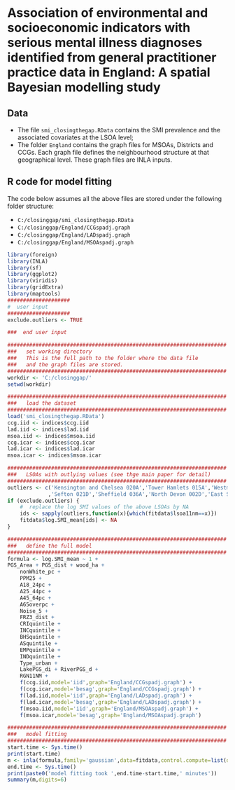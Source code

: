 # Association of environmental and socioeconomic indicators with serious mental illness diagnoses identified from general practitioner practice data in England: A spatial Bayesian modelling study


## Data
- The file `smi_closingthegap.RData` contains the SMI prevalence and the associated covariates at the LSOA level;
- The folder `England` contains the graph files for MSOAs, Districts and CCGs. Each graph file defines the neighbourhood structure at that geographical level. These graph files are INLA inputs.
 
##  R code for model fitting

The code below assumes all the above files are stored under the following folder structure:
- `C:/closinggap/smi_closingthegap.RData`
- `C:/closinggap/England/CCGspadj.graph`
- `C:/closinggap/England/LADspadj.graph`
- `C:/closinggap/England/MSOAspadj.graph`


```R
library(foreign)
library(INLA)
library(sf)
library(ggplot2)
library(viridis)
library(gridExtra)
library(maptools)
####################
#  user input
####################
exclude.outliers <- TRUE

###  end user input

######################################################################
###   set working directory
###   This is the full path to the folder where the data file
###   and the graph files are stored.
######################################################################
workdir <- 'C:/closinggap/'
setwd(workdir)

######################################################################
###   load the dataset
######################################################################
load('smi_closingthegap.RData')
ccg.iid <- indices$ccg.iid
lad.iid <- indices$lad.iid
msoa.iid <- indices$msoa.iid
ccg.icar <- indices$ccg.icar
lad.icar <- indices$lad.icar
msoa.icar <- indices$msoa.icar

######################################################################
###   LSOAs with outlying values (see thge main paper for detail)
######################################################################
outliers <- c('Kensington and Chelsea 020A','Tower Hamlets 015A','Westminster 019B','Westminster 020C'
             ,'Sefton 021D','Sheffield 036A','North Devon 002D','East Staffordshire 006B','Sheffield 073E','Nottingham 026G')
if (exclude.outliers) {
	#  replace the log SMI values of the above LSOAs by NA
	ids <- sapply(outliers,function(x){which(fitdata$lsoa11nm==x)})
	fitdata$log.SMI_mean[ids] <- NA
}

######################################################################
###   define the full model
######################################################################
formula <- log.SMI_mean ~ 1 + 
PGS_Area + PGS_dist + wood_ha +
    nonWhite_pc +
    PPM25 +
    A18_24pc +
    A25_44pc +
    A45_64pc +
    A65overpc +
    Noise_5 +
    FRZ3_dist +
    CRIquintile +
    INCquintile +
    BHSquintile +
    ASquintile +
    EMPquintile +
    INDquintile +  
    Type_urban + 
    LakePGS_di + RiverPGS_d +
    RGN11NM +
    f(ccg.iid,model='iid',graph='England/CCGspadj.graph') +
    f(ccg.icar,model='besag',graph='England/CCGspadj.graph') +
    f(lad.iid,model='iid',graph='England/LADspadj.graph') +
    f(lad.icar,model='besag',graph='England/LADspadj.graph') +
    f(msoa.iid,model='iid',graph='England/MSOAspadj.graph') +
    f(msoa.icar,model='besag',graph='England/MSOAspadj.graph')

######################################################################
###   model fitting
######################################################################
start.time <- Sys.time()
print(start.time)
m <- inla(formula,family='gaussian',data=fitdata,control.compute=list(dic=TRUE,cpo=TRUE,waic=TRUE,config=FALSE))
end.time <- Sys.time()
print(paste0('model fitting took ',end.time-start.time,' minutes'))
summary(m,digits=6)

```
